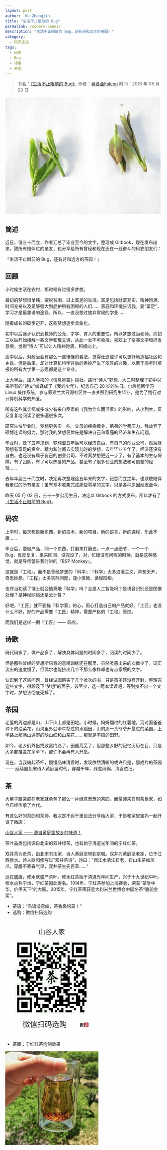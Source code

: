 ```yaml
---
layout: post
author: 'Wu Zhangjin'
title: "生活不止眼前的 Bug"
permalink: /coders-poems/
description: "生活不止眼前的 Bug，还有诗和远方的茶园！"
category:
  - 码农生活
tags:
  - 码农
  - Bug
  - 诗歌
  - 茶园
---
```


> 书名：[《生活不止眼前的 Bug》](http://tinylab.gitbooks.io/coders-poems)
> 作者：[吴章金Falcon](http://weibo.com/wuzhangjin)
> 时间：2016 年 05 月 03 日

[![Teas](/wp-content/uploads/2016/05/mommy-tea-teas.jpg)](http://weidian.com/?userid=317479118)

## 简述

近日，值三十而立，作者汇总了毕业至今的文字，整理成 Gitbook，现在发布出来，致所有陪伴过的亲友，也分享给所有曾经和现在还在一线奋斗的码农朋友们：

『生活不止眼前的 Bug，还有诗和远方的茶园！』

## 回顾

小时候生活在农村，那时候有过很多梦想。

最初的梦想很单纯，摆脱贫困，过上富足的生活。富足包括财富充实、精神饱满、时间充裕以及足够强大到屁护所有困顿的人们…… 家庭和环境告诉我，要“富足”，学习才是最靠谱的途径，所以，一直没想过放弃常规的学业……

随着成长的脚步迈开，这些梦想逐步具象化。

初中以后逐步认识到教师的公允、才学、育人的重要性，所以梦想过当老师。而初三以后开始接触一些文学和散文诗，从此一发不可收拾，喜欢上了拼凑文字和抒发意境。觉得“诗人”可以让人精神饱满，积极向上。

高中以后，对政治会有那么一些懵懂的看法，觉得仕途或许可以更好地造福社区和乡民。但是后来，却对计算机科学背后的奥妙产生了浓厚的兴趣，以至于高考时填报的所有大学第一志愿都是这个专业。

上大学后，加入学校的《信息星空》报社，践行“诗人”梦想，大二时整理了初中以来所有的“诗文”编译成了《我的少年》，纪念自己 20 岁的生日。尔后组团学习 Linux 操作系统，参与筹建兰大开源社区并一直关照到研究生毕业，是为了践行对计算机科学的热爱。

所有这些其实都或多或少有来自罗素的《我为什么而活着》的影响，从小到大，反反复复地阅读了很多遍很多次。

研究生快毕业时，梦想更务实一些。父母的疾病缠身，弟弟的学费压力，我放弃了硕博连读的努力，那时我的梦想便优先是解决自己和家庭的经济和生存问题。

毕业时，做了五年规划，梦想着五年后可以经济自由，有自己的创业公司，然后就预想有富足的资金、精力和时间去实现儿时的梦想。去年毕业五年了，经济还没有自由，也还没有属于自己的创业公司，不过离梦想更近一步了，有了基本的生存保障，有了团队，有了可以热爱的产品，甚至有了很多创业的想法和可借鉴的经验……

去年年届三十而立时，决定再次整理这五年来的文字，纪念而立之年，也致敬陪伴我走过的所有亲友！虽有基本收集完成那些零星的文字，只是各种原因延迟至今。

昨天 05 月 02 日，三十一岁公历生日，决定以 Gitbook 的方式发布，所以才有了[《生活不止眼前的 Bug》](http://tinylab.gitbooks.io/coders-poems)。

## 码农

上学时，每天都是新东西，新的技术，新的项目，新的语言，新的课程，乐此不疲……

毕业后，要做产品，同一个东西，打磨来打磨去，一点一点细节，一个一个 Bug，反反复复，来来回回，没完没了，对，忙碌没有闲暇的时候，就是这种感觉，就是导师警告我时讲的『BSP Monkey』。

这就是『工程』，而不是曾经梦想的『科学』：『科学』太多浪漫主义，异想天开，奇思妙想。『工程』太多实际问题，谨小慎微，循规蹈矩。

也许当初读了博士就会搞真地『科学』吗？会是人工智能吗？是语音识别还是图像处理？是神经网络还是云计算？

好吧，『工匠』就不要操『科学家』的心，用心打造自己的产品就好。『工匠』也没什么不好，好的产品需要『工匠』精神，需要严格的『工程』管控。

而我们是这样一例『工匠』—— 码农。

## 诗歌

码代码多了，做产品多了，解决具体问题的时间多了，阅读的时间少了。

但是那些曾经的梦想所培育的意境训练还在那里，虽然灵感出来的次数少了，词汇流出的速度慢了，但偶尔也能挤出几个不那么像样却也有点意境的文字。

认识到了这些问题，曾经试图购买了几个批次的书，只是蛮多还没有开封，整理完这些文字，得顾及下“梦想”的面子，该至少，选一两本读读吧，等到挤不出一个文字时，梦想该彻底死掉了。

## 茶园

老屋的周边都是山，山下山上都是田地。小时候，妈妈翻过的红薯地，河对面爸爸种下的油菜花，山沟里外公牵牛犁过的水稻田，山的那一头爷爷开垦过的菜园，上学路上那满山遍野的映山红和山茶花…… 那就是丰硕的田野。

如今，老乡们外出找致富门路了，田园荒芜了，但那些乡野的记忆历历在目，只是大多都覆盖在茅草下，或许不会再有人开垦。

现在，当我端起茶杯，慢慢品味清香时，发现依然清晰的或许只是，那成片的茶园 —— 延续自北宋诗人黄庭坚时代，穿越千年，绿意绵绵，清香依旧。

## 茶

大舅子跟亲戚在老家就承包了那么一片绿意葱葱的茶园，而茶师来自制茶世家，如今已经传承了六代。

有这么好的茶园和茶师，我决定不远千里设法分享给大家，于是和家里宝妈一起开设了微店：

[山谷人家 —— 源自黄庭坚故乡的味道！](http://weidian.com/?userid=317479118)

茶叶品类包括源自北宋的双井绿茶，也有始于清道光年间的宁红红茶。

双井茶为贡茶，由北宋书法家、诗人黄庭坚带到京城。双井为黄庭坚老家，位于江西修水。诗人欧阳修写过“双井茶诗”，诗曰：“西江水清江石老，石山生茶如凤爪，穿腊不寒春气早，双井茶生先百草……”

远在盛唐，修水就盛产茶叶。修水红茶始于清道光年间生产，兴于十九世纪中叶。修水古称宁州，宁红茶因此得名。1914年，宁红茶参加上海赛会，荣获“茶誉中华，价甲天下”的大匾。2015年，宁红茶荣获意大利米兰世博会中国名茶“骆驼金奖”。

* 茶语：“鸟语溢弯峡，茶香袅培笼！”
* 选购：微信扫码选购

[<img style="width: 300px;" src="/wp-content/uploads/2016/05/mommy-tea-qrcode.jpg">](http://weidian.com/?userid=317479118)

* 茶画：宁红红茶泡制效果

[<img style="width: 300px;" src="/wp-content/uploads/2016/05/mommy-hot-tea.jpg">](http://weidian.com/?userid=317479118)
